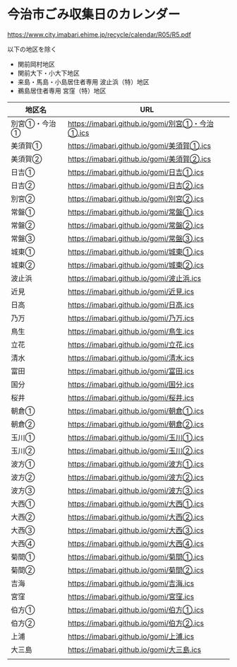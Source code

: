 # 今治市ごみ収集日のカレンダー

https://www.city.imabari.ehime.jp/recycle/calendar/R05/R5.pdf

以下の地区を除く

+ 関前岡村地区
+ 関前大下・小大下地区
+ 来島・馬島・小島居住者専用 波止浜（特）地区
+ 鵜島居住者専用 宮窪（特）地区

| 地区名         | URL                                               | 
| -------------- | ------------------------------------------------- | 
| 別宮①・今治① | https://imabari.github.io/gomi/別宮①・今治①.ics | 
| 美須賀①       | https://imabari.github.io/gomi/美須賀①.ics       | 
| 美須賀②       | https://imabari.github.io/gomi/美須賀②.ics       | 
| 日吉①         | https://imabari.github.io/gomi/日吉①.ics         | 
| 日吉②         | https://imabari.github.io/gomi/日吉②.ics         | 
| 別宮②         | https://imabari.github.io/gomi/別宮②.ics         | 
| 常盤①         | https://imabari.github.io/gomi/常盤①.ics         | 
| 常盤②         | https://imabari.github.io/gomi/常盤②.ics         | 
| 常盤③         | https://imabari.github.io/gomi/常盤③.ics         | 
| 城東①         | https://imabari.github.io/gomi/城東①.ics         | 
| 城東②         | https://imabari.github.io/gomi/城東②.ics         | 
| 波止浜         | https://imabari.github.io/gomi/波止浜.ics         | 
| 近見           | https://imabari.github.io/gomi/近見.ics           | 
| 日高           | https://imabari.github.io/gomi/日高.ics           | 
| 乃万           | https://imabari.github.io/gomi/乃万.ics           | 
| 鳥生           | https://imabari.github.io/gomi/鳥生.ics           | 
| 立花           | https://imabari.github.io/gomi/立花.ics           | 
| 清水           | https://imabari.github.io/gomi/清水.ics           | 
| 富田           | https://imabari.github.io/gomi/富田.ics           | 
| 国分           | https://imabari.github.io/gomi/国分.ics           | 
| 桜井           | https://imabari.github.io/gomi/桜井.ics           | 
| 朝倉①         | https://imabari.github.io/gomi/朝倉①.ics         | 
| 朝倉②         | https://imabari.github.io/gomi/朝倉②.ics         | 
| 玉川①         | https://imabari.github.io/gomi/玉川①.ics         | 
| 玉川②         | https://imabari.github.io/gomi/玉川②.ics         | 
| 波方①         | https://imabari.github.io/gomi/波方①.ics         | 
| 波方②         | https://imabari.github.io/gomi/波方②.ics         | 
| 波方③         | https://imabari.github.io/gomi/波方③.ics         | 
| 大西①         | https://imabari.github.io/gomi/大西①.ics         | 
| 大西②         | https://imabari.github.io/gomi/大西②.ics         | 
| 大西③         | https://imabari.github.io/gomi/大西③.ics         | 
| 大西④         | https://imabari.github.io/gomi/大西④.ics         | 
| 菊間①         | https://imabari.github.io/gomi/菊間①.ics         | 
| 菊間②         | https://imabari.github.io/gomi/菊間②.ics         | 
| 吉海           | https://imabari.github.io/gomi/吉海.ics           | 
| 宮窪           | https://imabari.github.io/gomi/宮窪.ics           | 
| 伯方①         | https://imabari.github.io/gomi/伯方①.ics         | 
| 伯方②         | https://imabari.github.io/gomi/伯方②.ics         | 
| 上浦           | https://imabari.github.io/gomi/上浦.ics           | 
| 大三島         | https://imabari.github.io/gomi/大三島.ics         | 
|                | 
